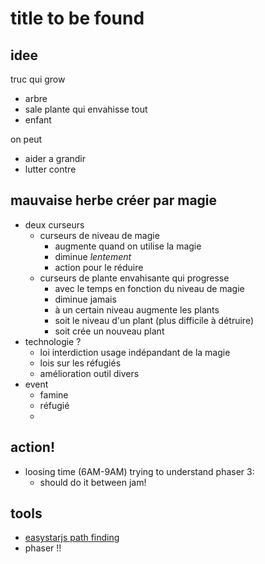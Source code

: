 # title to be found
## idee
truc qui grow
- arbre
- sale plante qui envahisse tout
- enfant

on peut
- aider a grandir
- lutter contre

## mauvaise herbe créer par magie
- deux curseurs
    - curseurs de niveau de magie
        - augmente quand on utilise la magie
        - diminue *lentement*
        - action pour le réduire
    - curseurs de plante envahisante qui progresse 
        - avec le temps en fonction du niveau de magie
        - diminue jamais
        - à un certain niveau augmente les plants
        - soit le niveau d'un plant (plus difficile à détruire)
        - soit crée un nouveau plant 
- technologie ?
    - loi interdiction usage indépandant de la magie
    - lois sur les réfugiés
    - amélioration outil divers
- event
    - famine
    - réfugié
    - 
## action!
- loosing time (6AM-9AM) trying to understand phaser 3:
    - should do it between jam!


## tools
- [easystarjs path finding](https://github.com/prettymuchbryce/easystarjs)
- phaser !!